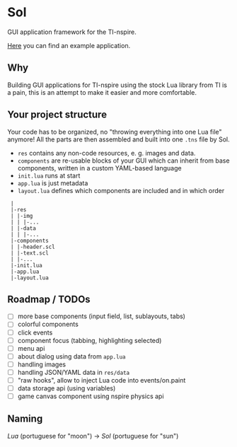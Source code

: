 
# Sol

GUI application framework for the TI-nspire.

[Here](https://github.com/alexcoder04/sol-helloworld) you can find an example application.

## Why

Building GUI applications for TI-nspire using the stock Lua library from TI
is a pain, this is an attempt to make it easier and more comfortable.

## Your project structure

Your code has to be organized, no "throwing everything into one Lua file" anymore!
All the parts are then assembled and built into one `.tns` file by Sol.

 - `res` contains any non-code resources, e. g. images and data.
 - `components` are re-usable blocks of your GUI which can inherit from base components, written in a custom YAML-based language
 - `init.lua` runs at start
 - `app.lua` is just metadata
 - `layout.lua` defines which components are included and in which order

```text
 |
 |-res
 | |-img
 | | |-...
 | |-data
 | | |-...
 |-components
 | |-header.scl
 | |-text.scl
 | |-...
 |-init.lua
 |-app.lua
 |-layout.lua
```

## Roadmap / TODOs

 - [ ] more base components (input field, list, sublayouts, tabs)
 - [ ] colorful components
 - [ ] click events
 - [ ] component focus (tabbing, highlighting selected)
 - [ ] menu api
 - [ ] about dialog using data from `app.lua`
 - [ ] handling images
 - [ ] handling JSON/YAML data in `res/data`
 - [ ] "raw hooks", allow to inject Lua code into events/on.paint
 - [ ] data storage api (using variables)
 - [ ] game canvas component using nspire physics api

## Naming

*Lua* (portuguese for "moon") -> *Sol* (portuguese for "sun")
